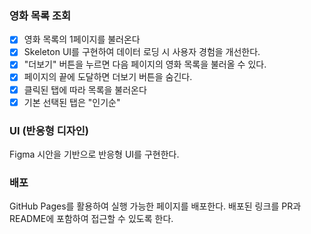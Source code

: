 ### 영화 목록 조회

- [x] 영화 목록의 1페이지를 불러온다
- [x] Skeleton UI를 구현하여 데이터 로딩 시 사용자 경험을 개선한다.
- [x] "더보기" 버튼을 누르면 다음 페이지의 영화 목록을 불러올 수 있다.
- [x] 페이지의 끝에 도달하면 더보기 버튼을 숨긴다.
- [x] 클릭된 탭에 따라 목록을 불러온다
- [x] 기본 선택된 탭은 "인기순"

### UI (반응형 디자인)

Figma 시안을 기반으로 반응형 UI를 구현한다.

### 배포

GitHub Pages를 활용하여 실행 가능한 페이지를 배포한다.
배포된 링크를 PR과 README에 포함하여 접근할 수 있도록 한다.
